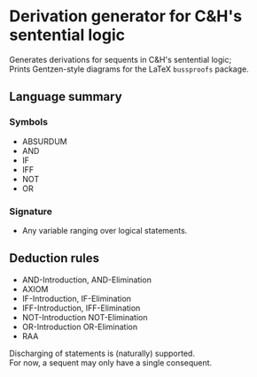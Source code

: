 # Derivation generator for C&H's sentential logic

Generates derivations for sequents in C&H's sentential
logic;\
Prints Gentzen-style diagrams for the LaTeX `bussproofs`
package.

## Language summary

### Symbols

- ABSURDUM
- AND
- IF
- IFF
- NOT
- OR

### Signature

- Any variable ranging over logical statements.

## Deduction rules

- AND-Introduction, AND-Elimination
- AXIOM
- IF-Introduction, IF-Elimination
- IFF-Introduction, IFF-Elimination
- NOT-Introduction NOT-Elimination
- OR-Introduction OR-Elimination
- RAA

Discharging of statements is (naturally) supported.\
For now, a sequent may only have a single consequent.
